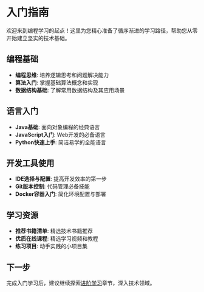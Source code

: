 # 入门指南

欢迎来到编程学习的起点！这里为您精心准备了循序渐进的学习路径，帮助您从零开始建立坚实的技术基础。

## 编程基础

* **编程思维**: 培养逻辑思考和问题解决能力
* **算法入门**: 掌握基础算法概念和实现
* **数据结构基础**: 了解常用数据结构及其应用场景

## 语言入门

* **Java基础**: 面向对象编程的经典语言
* **JavaScript入门**: Web开发的必备语言
* **Python快速上手**: 简洁易学的全能语言

## 开发工具使用

* **IDE选择与配置**: 提高开发效率的第一步
* **Git版本控制**: 代码管理必备技能
* **Docker容器入门**: 简化环境配置与部署

## 学习资源

* **推荐书籍清单**: 精选技术书籍推荐
* **优质在线课程**: 精选学习视频和教程
* **练习项目**: 动手实践的小项目集

## 下一步

完成入门学习后，建议继续探索[进阶学习](/zh/learning_paths/advanced_topics)章节，深入技术领域。
